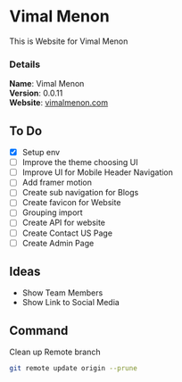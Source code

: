 # Vimal Menon

This is Website for Vimal Menon

### Details

<b>Name</b>: Vimal Menon
<br/>
<b>Version</b>: 0.0.11
<br/>
<b>Website</b>: [vimalmenon.com](https://vimalmenon.com)
<br/>

## To Do

- [x] Setup env
- [ ] Improve the theme choosing UI
- [ ] Improve UI for Mobile Header Navigation
- [ ] Add framer motion
- [ ] Create sub navigation for Blogs
- [ ] Create favicon for Website
- [ ] Grouping import
- [ ] Create API for website
- [ ] Create Contact US Page
- [ ] Create Admin Page

## Ideas

- Show Team Members
- Show Link to Social Media

## Command
Clean up Remote branch
```sh
git remote update origin --prune
```